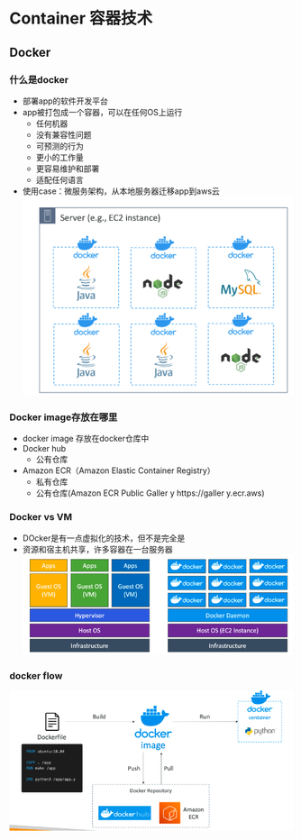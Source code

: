 # Container 容器技术
## Docker
### 什么是docker
- 部署app的软件开发平台
- app被打包成一个容器，可以在任何OS上运行
  - 任何机器
  - 没有兼容性问题
  - 可预测的行为
  - 更小的工作量
  - 更容易维护和部署
  - 适配任何语言
- 使用case：微服务架构，从本地服务器迁移app到aws云
![img.png](img.png)

### Docker image存放在哪里
- docker image 存放在docker仓库中
- Docker hub
  - 公有仓库
- Amazon ECR（Amazon Elastic Container Registry）
  - 私有仓库
  - 公有仓库(Amazon ECR Public Galler y https://galler y.ecr.aws)

### Docker vs VM
- DOcker是有一点虚拟化的技术，但不是完全是
- 资源和宿主机共享，许多容器在一台服务器
![img_1.png](img_1.png)

### docker flow
![img_2.png](img_2.png)